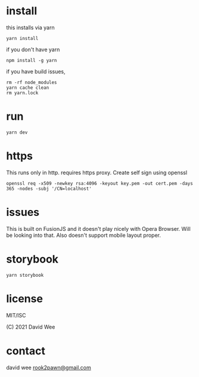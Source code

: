 # install

this installs via yarn

    yarn install

if you don't have yarn

    npm install -g yarn

if you have build issues,

    rm -rf node_modules
    yarn cache clean
    rm yarn.lock

# run

    yarn dev

# https

This runs only in http. requires https proxy. Create self sign using openssl

    openssl req -x509 -newkey rsa:4096 -keyout key.pem -out cert.pem -days 365 -nodes -subj '/CN=localhost'

# issues

This is built on FusionJS and it doesn't play nicely with Opera Browser. Will be looking into that.
Also doesn't support mobile layout proper.

# storybook

    yarn storybook

# license

MIT/ISC

(C) 2021 David Wee

# contact

david wee rook2pawn@gmail.com
